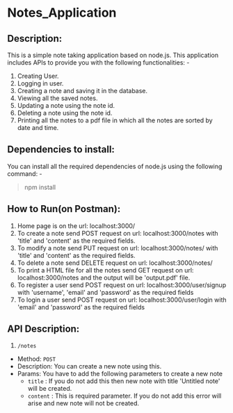 # Notes_Application
## Description:
This is a simple note taking application based on node.js. This application includes APIs to provide you with the following functionalities: -
1. Creating User.
2. Logging in user.
3. Creating a note and saving it in the database.
4. Viewing all the saved notes.
5. Updating a note using the note id.
6. Deleting a note using the note id.
7. Printing all the notes to a pdf file in which all the notes are sorted by date and time.
## Dependencies to install:
You can install all the required dependencies of node.js using the following command: -
> npm install

## How to Run(on Postman):

1. Home page is on the url: localhost:3000/
2. To create a note send POST request on url: localhost:3000/notes with 'title' and 'content' as the required fields.
3. To modify a note send PUT request on url: localhost:3000/notes/<note-id> with 'title' and 'content' as the required fields.
4. To delete a note send DELETE request on url: localhost:3000/notes/<note-id>
5. To print a HTML file for all the notes send GET request on url: localhost:3000/notes and the output will be 'output.pdf' file.
6. To register a user send POST request on url: localhost:3000/user/signup with 'username', 'email' and 'password' as the required fields
7. To login a user send POST request on url: localhost:3000/user/login with 'email' and 'password' as the required fields 
  
## API Description:
1. `/notes`
  - Method: `POST`
  - Description: You can create a new note using this.
  - Params: You have to add the following parameters to create a new note
    - `title` : If you do not add this then new note with title 'Untitled note' will be created.
    - `content` : This is required parameter. If you do not add this error will arise and new note will not be created.

